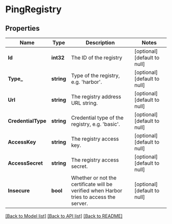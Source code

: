 # PingRegistry

## Properties
Name | Type | Description | Notes
------------ | ------------- | ------------- | -------------
**Id** | **int32** | The ID of the registry | [optional] [default to null]
**Type_** | **string** | Type of the registry, e.g. &#x27;harbor&#x27;. | [optional] [default to null]
**Url** | **string** | The registry address URL string. | [optional] [default to null]
**CredentialType** | **string** | Credential type of the registry, e.g. &#x27;basic&#x27;. | [optional] [default to null]
**AccessKey** | **string** | The registry access key. | [optional] [default to null]
**AccessSecret** | **string** | The registry access secret. | [optional] [default to null]
**Insecure** | **bool** | Whether or not the certificate will be verified when Harbor tries to access the server. | [optional] [default to null]

[[Back to Model list]](../README.md#documentation-for-models) [[Back to API list]](../README.md#documentation-for-api-endpoints) [[Back to README]](../README.md)

